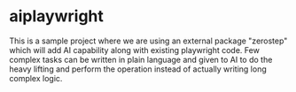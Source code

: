 # aiplaywright
This is a sample project where we are using an external package "zerostep" which will add AI capability along with existing playwright code.
Few complex tasks can be written in plain language and given to AI to do the heavy lifting and perform the operation instead of actually writing long complex logic.